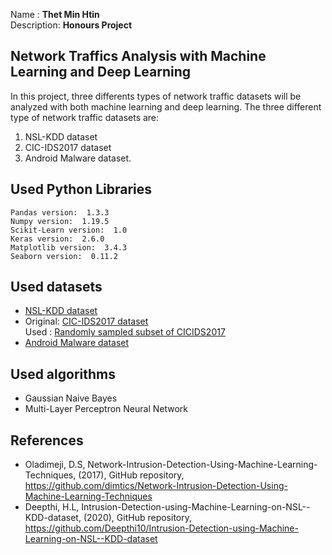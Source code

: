 Name : <b>Thet Min Htin</b><br>
Description: <b>Honours Project</b>

## Network Traffics Analysis with Machine Learning and Deep Learning
In this project, three differents types of network traffic datasets will be analyzed with both machine learning and deep learning. The three different type of network traffic datasets are:
1. NSL-KDD dataset
2. CIC-IDS2017 dataset
3. Android Malware dataset.

## Used Python Libraries 
```
Pandas version:  1.3.3
Numpy version:  1.19.5
Scikit-Learn version:  1.0
Keras version:  2.6.0
Matplotlib version:  3.4.3
Seaborn version:  0.11.2
```

## Used datasets
- [NSL-KDD dataset](https://www.unb.ca/cic/datasets/nsl.html)
- Original: [CIC-IDS2017 dataset](https://www.unb.ca/cic/datasets/ids-2017.html)<br>
Used : [Randomly sampled subset of CICIDS2017](https://github.com/Western-OC2-Lab/Intrusion-Detection-System-Using-Machine-Learning/blob/main/data/CICIDS2017_sample.csv)
- [Android Malware dataset](https://www.kaggle.com/xwolf12/network-traffic-android-malware)

## Used algorithms 
- Gaussian Naive Bayes
- Multi-Layer Perceptron Neural Network

## References
- Oladimeji, D.S, Network-Intrusion-Detection-Using-Machine-Learning-Techniques, (2017), GitHub repository, https://github.com/dimtics/Network-Intrusion-Detection-Using-Machine-Learning-Techniques
- Deepthi, H.L, Intrusion-Detection-using-Machine-Learning-on-NSL--KDD-dataset, (2020), GitHub repository, https://github.com/Deepthi10/Intrusion-Detection-using-Machine-Learning-on-NSL--KDD-dataset

